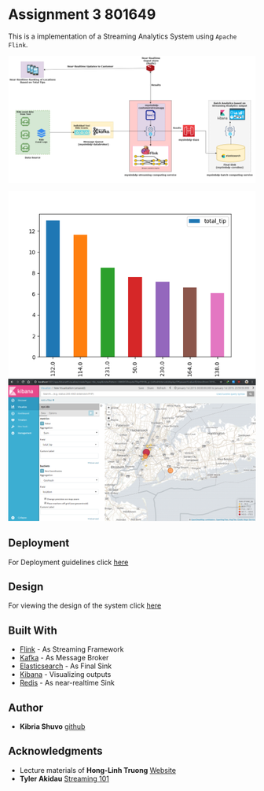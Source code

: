 # Assignment 3 801649

This is a implementation of a Streaming Analytics System using `Apache Flink`. 

![alt-text-1](reports/images/design.png "title-1")

![alt-text-2](reports/images/outputRT.png "title-2") ![alt-text-2](reports/images/map.PNG "title-2")



## Deployment

For Deployment guidelines click [here](reports/Assignment-3-Deployment.md)

## Design

For viewing the design of the system click [here](reports/Assignment-3-Design.md)

## Built With

* [Flink](https://flink.apache.org/) - As Streaming Framework
* [Kafka](https://kafka.apache.org/) - As Message Broker
* [Elasticsearch](https://www.elastic.co/products/elasticsearch) - As Final Sink
* [Kibana](https://www.elastic.co/products/kibana) - Visualizing outputs
* [Redis](https://redis.io/) - As near-realtime Sink



## Author

* **Kibria Shuvo** [github](https://github.com/kibriashuvo)



## Acknowledgments

* Lecture materials of **Hong-Linh Truong** [Website](https://users.aalto.fi/~truongh4/) 
* **Tyler Akidau** [Streaming 101](https://www.oreilly.com/ideas/the-world-beyond-batch-streaming-101)
